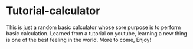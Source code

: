 # Tutorial-calculator
This is just a random basic calculator whose sore purpose is to perform basic calculation. Learned from a tutorial on youtube,
learning a new thing is one of the best feeling in the world. More to come, Enjoy!
